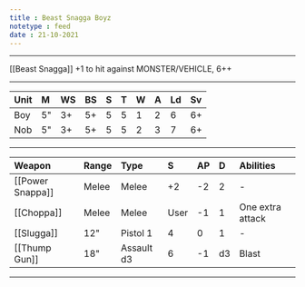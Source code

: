 ```yaml
---
title : Beast Snagga Boyz
notetype : feed
date : 21-10-2021
---
```


---

[[Beast Snagga]] +1 to hit against MONSTER/VEHICLE, 6++

---

| Unit | M   | WS  | BS  | S   | T   | W   | A   | Ld  | Sv  |
|:---- |:--- |:--- |:--- |:--- |:--- |:--- |:--- |:--- |:--- |
| Boy  | 5"  | 3+  | 5+  | 5   | 5   | 1   | 2   | 6   | 6+  |
| Nob  | 5"  | 3+  | 5+  | 5   | 5   | 2   | 3   | 7   | 6+  |

---

| Weapon           | Range | Type       | S    | AP  | D   | Abilities        |
|:---------------- |:----- |:---------- |:---- |:--- |:--- |:---------------- |
| [[Power Snappa]] | Melee | Melee      | +2   | -2  | 2   | -                |
| [[Choppa]]       | Melee | Melee      | User | -1  | 1   | One extra attack |
| [[Slugga]]       | 12"   | Pistol 1   | 4    | 0   | 1   | -                |
| [[Thump Gun]]    | 18"   | Assault d3 | 6    | -1  | d3  | Blast            |

---